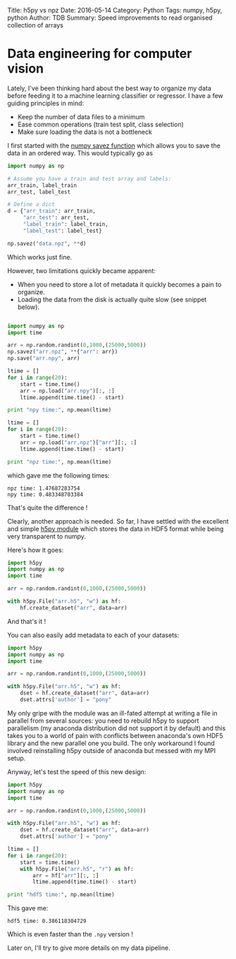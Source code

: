 Title: h5py vs npz
Date: 2016-05-14
Category: Python
Tags: numpy, h5py, python
Author: TDB
Summary: Speed improvements to read organised collection of arrays

# Data engineering for computer vision

Lately, I've been thinking hard about the best way to organize my data before feeding it to a machine learning classifier or regressor. 
I have a few guiding principles in mind:

- Keep the number of data files to a minimum
- Ease common operations (train test split, class selection)
- Make sure loading the data is not a bottleneck

I first started with the [numpy savez function](http://docs.scipy.org/doc/numpy-1.10.0/reference/generated/numpy.savez.html) which allows you to save the data in an ordered way. This would typically go as

```python
import numpy as np

# Assume you have a train and test array and labels:
arr_train, label_train
arr_test, label_test

# Define a dict
d = {"arr_train": arr_train,
     "arr_test": arr_test,
     "label_train": label_train,
     "label_test": label_test}

np.savez("data.npz", **d)
```

Which works just fine.

However, two limitations quickly became apparent:

- When you need to store a lot of metadata it quickly becomes a pain to organize.
- Loading the data from the disk is actually quite slow (see snippet below).

```python

import numpy as np
import time

arr = np.random.randint(0,1000,(25000,5000))
np.savez("arr.npz", **{"arr": arr})
np.save("arr.npy", arr)

ltime = []
for i in range(20):
    start = time.time()
    arr = np.load("arr.npy")[:, :]
    ltime.append(time.time() - start)

print "npy time:", np.mean(ltime)

ltime = []
for i in range(20):
    start = time.time()
    arr = np.load("arr.npz")["arr"][:, :]
    ltime.append(time.time() - start)

print "npz time:", np.mean(ltime)

```

which gave me the following times:

	npz time: 1.47687283754
	npy time: 0.483348703384


That's quite the difference !

Clearly, another approach is needed. So far, I have settled with the excellent and simple [h5py module](http://docs.h5py.org/en/latest/index.html) which stores the data in HDF5 format while being very transparent to numpy.

Here's how it goes:

```python
import h5py
import numpy as np
import time

arr = np.random.randint(0,1000,(25000,5000))

with h5py.File("arr.h5", "w") as hf:
    hf.create_dataset("arr", data=arr)
```

And that's it !

You can also easily add metadata to each of your datasets:

```python
import h5py
import numpy as np
import time

arr = np.random.randint(0,1000,(25000,5000))

with h5py.File("arr.h5", "w") as hf:
    dset = hf.create_dataset("arr", data=arr)
    dset.attrs['author'] = "pony"
```

My only gripe with the module was an ill-fated attempt at writing a file in parallel from several sources: you need to rebuild h5py to support parallelism (my anaconda distribution did not support it by default) and this takes you to a world of pain with conflicts between anaconda's own HDF5 library and the new parallel one you build. The only workaround I found involved reinstalling h5py outside of anaconda but messed with my MPI setup.

Anyway, let's test the speed of this new design:

```python
import h5py
import numpy as np
import time

arr = np.random.randint(0,1000,(25000,5000))

with h5py.File("arr.h5", "w") as hf:
    dset = hf.create_dataset("arr", data=arr)
    dset.attrs['author'] = "pony"

ltime = []
for i in range(20):
    start = time.time()
    with h5py.File("arr.h5", "r") as hf:
        arr = hf["arr"][:, :]
        ltime.append(time.time() - start)

print "hdf5 time:", np.mean(ltime)
```

This gave me:

	hdf5 time: 0.386118304729

Which is even faster than the `.npy` version !

Later on, I'll try to give more details on my data pipeline.
